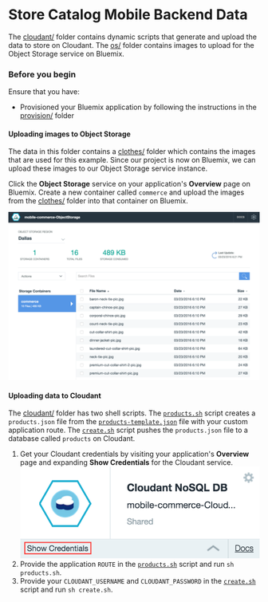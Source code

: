 # Store Catalog Mobile Backend Data
The [cloudant/](cloudant) folder contains dynamic scripts that generate and upload the data to store on Cloudant. The [os/](os) folder contains images to upload for the Object Storage service on Bluemix.

### Before you begin
Ensure that you have:

* Provisioned your Bluemix application by following the instructions in the [provision/](../provision) folder

#### Uploading images to Object Storage
The data in this folder contains a [clothes/](os/clothes) folder which contains the images that are used for this example. Since our project is now on Bluemix, we can upload these images to our Object Storage service instance.

Click the **Object Storage** service on your application's **Overview** page on Bluemix. Create a new container called `commerce` and upload the images from the [clothes/](os/clothes) folder into that container on Bluemix.

![Object Storage](readme/1.png?raw=true "Object Storage")

#### Uploading data to Cloudant
The [cloudant/](cloudant) folder has two shell scripts. The [`products.sh`](cloudant/products.sh) script creates a `products.json` file from the [`products-template.json`](cloudant/products-template.json) file with your custom application route. The [`create.sh`](cloudant/create.sh) script pushes the `products.json` file to a database called `products` on Cloudant.

1. Get your Cloudant credentials by visiting your application's **Overview** page and expanding **Show Credentials** for the Cloudant service.
  ![Cloudant Credentials](readme/2.png?raw=true "Cloudant Credentials")
2. Provide the application `ROUTE` in the [`products.sh`](cloudant/products.sh) script and run `sh products.sh`.
3. Provide your `CLOUDANT_USERNAME` and `CLOUDANT_PASSWORD` in the [`create.sh`](cloudant/create.sh) script and run `sh create.sh`.

